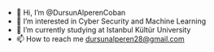 - 👋 Hi, I’m @DursunAlperenCoban
- 👀 I’m interested in Cyber Security and Machine Learning
- 🌱 I’m currently studying at Istanbul Kültür University
- 📫 How to reach me dursunalperen28@gmail.com

<!---
DursunAlperenCoban/DursunAlperenCoban is a ✨ special ✨ repository because its `README.md` (this file) appears on your GitHub profile.
You can click the Preview link to take a look at your changes.
--->
